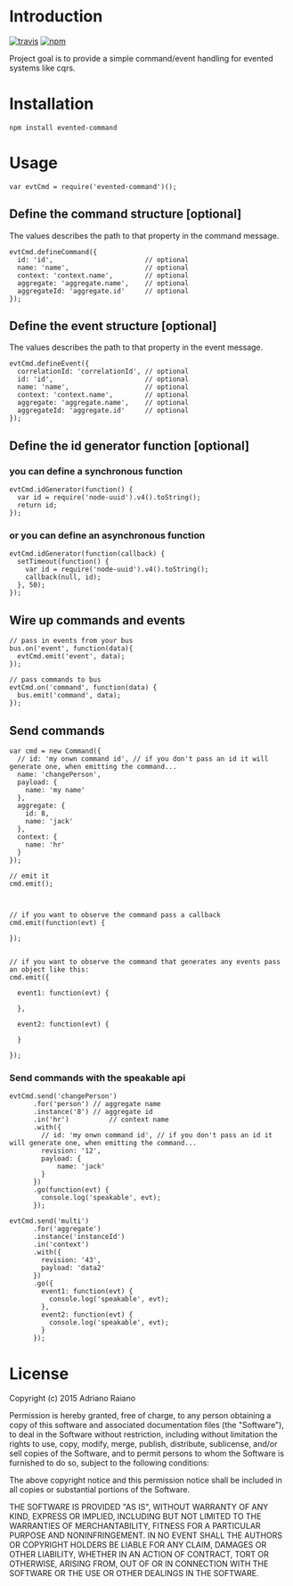 # Introduction

[![travis](https://img.shields.io/travis/adrai/node-evented-command.svg)](https://travis-ci.org/adrai/node-evented-command) [![npm](https://img.shields.io/npm/v/evented-command.svg)](https://npmjs.org/package/evented-command)

Project goal is to provide a simple command/event handling for evented systems like cqrs.

# Installation

	npm install evented-command

# Usage

	var evtCmd = require('evented-command')();

## Define the command structure [optional] 
The values describes the path to that property in the command message.

	evtCmd.defineCommand({
	  id: 'id',                       // optional
	  name: 'name',                   // optional
	  context: 'context.name',        // optional
	  aggregate: 'aggregate.name',    // optional
	  aggregateId: 'aggregate.id'     // optional
	});

## Define the event structure [optional]
The values describes the path to that property in the event message.

	evtCmd.defineEvent({
	  correlationId: 'correlationId', // optional
	  id: 'id',                       // optional
	  name: 'name',                   // optional
	  context: 'context.name',        // optional
	  aggregate: 'aggregate.name',    // optional
	  aggregateId: 'aggregate.id'     // optional
	});

## Define the id generator function [optional]
### you can define a synchronous function

	evtCmd.idGenerator(function() {
	  var id = require('node-uuid').v4().toString();
	  return id;
	});

### or you can define an asynchronous function

	evtCmd.idGenerator(function(callback) {
	  setTimeout(function() {
	    var id = require('node-uuid').v4().toString();
	    callback(null, id);
	  }, 50);
	});

## Wire up commands and events

	// pass in events from your bus
	bus.on('event', function(data){
	  evtCmd.emit('event', data);
	});

	// pass commands to bus
	evtCmd.on('command', function(data) {
	  bus.emit('command', data);
	});

## Send commands

	var cmd = new Command({
	  // id: 'my onwn command id', // if you don't pass an id it will generate one, when emitting the command...
	  name: 'changePerson',
	  payload: {
	    name: 'my name'
	  },
	  aggregate: {
	    id: 8,
	    name: 'jack'
	  },
	  context: {
	    name: 'hr'
	  }
	});

	// emit it
	cmd.emit();



	// if you want to observe the command pass a callback
	cmd.emit(function(evt) {
	  
	});


	// if you want to observe the command that generates any events pass an object like this:
	cmd.emit({

	  event1: function(evt) {
	   
	  },
	   
	  event2: function(evt) {
	   
	  }
		
	});

### Send commands with the speakable api

	evtCmd.send('changePerson')
	      .for('person') // aggregate name
	      .instance('8') // aggregate id
	      .in('hr')			 // context name
	      .with({
	        // id: 'my onwn command id', // if you don't pass an id it will generate one, when emitting the command...
	        revision: '12',
	        payload: {
	        	name: 'jack'
	        }
	      })
	      .go(function(evt) {
	        console.log('speakable', evt);
	      });

	evtCmd.send('multi')
	      .for('aggregate')
	      .instance('instanceId')
	      .in('context')
	      .with({
	        revision: '43',
	        payload: 'data2'
	      })
	      .go({
	        event1: function(evt) {
	          console.log('speakable', evt);
	        },
	        event2: function(evt) {
	          console.log('speakable', evt);
	        }
	      });

# License

Copyright (c) 2015 Adriano Raiano

Permission is hereby granted, free of charge, to any person obtaining a copy
of this software and associated documentation files (the "Software"), to deal
in the Software without restriction, including without limitation the rights
to use, copy, modify, merge, publish, distribute, sublicense, and/or sell
copies of the Software, and to permit persons to whom the Software is
furnished to do so, subject to the following conditions:

The above copyright notice and this permission notice shall be included in
all copies or substantial portions of the Software.

THE SOFTWARE IS PROVIDED "AS IS", WITHOUT WARRANTY OF ANY KIND, EXPRESS OR
IMPLIED, INCLUDING BUT NOT LIMITED TO THE WARRANTIES OF MERCHANTABILITY,
FITNESS FOR A PARTICULAR PURPOSE AND NONINFRINGEMENT. IN NO EVENT SHALL THE
AUTHORS OR COPYRIGHT HOLDERS BE LIABLE FOR ANY CLAIM, DAMAGES OR OTHER
LIABILITY, WHETHER IN AN ACTION OF CONTRACT, TORT OR OTHERWISE, ARISING FROM,
OUT OF OR IN CONNECTION WITH THE SOFTWARE OR THE USE OR OTHER DEALINGS IN
THE SOFTWARE.
